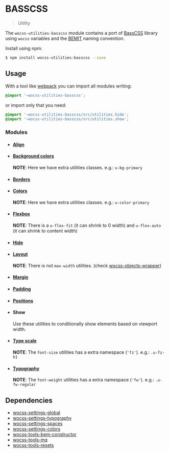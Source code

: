 # BASSCSS

> Utility

The `wocss-utilities-basscss` module contains a port of  [BassCSS](https://github.com/basscss/basscss/#basscss) library using `wocss` variables and the [BEMIT](http://csswizardry.com/2015/08/bemit-taking-the-bem-naming-convention-a-step-further/) naming convention.

Install using npm:

```sh
$ npm install wocss-utilities-basscss --save
```

## Usage

With a tool like [webpack](https://webpack.github.io/) you can import all modules writing:

```scss
@import '~wocss-utilities-basscss';
```

or import only that you need:

```scss
@import '~wocss-utilities-basscss/src/utilities.hide';
@import '~wocss-utilities-basscss/src/utilities.show';
```

### Modules

* #### [Align](http://basscss.com/#basscss-align)

* #### [Background colors](https://github.com/basscss/addons/tree/master/modules/background-colors)

  **NOTE**: Here we have extra utilities classes. e.g.: `u-bg-primary`

* #### [Borders](http://www.basscss.com/#basscss-border)

* #### [Colors](https://github.com/basscss/addons/blob/master/modules/colors)

  **NOTE**: Here we have extra utilities classes. e.g.: `u-color-primary`

* #### [Flexbox](http://basscss.com/#basscss-flexbox)

  **NOTE**: There is a `u-flex-fit` (it can shrink to 0 width) and `u-flex-auto` (it can shrink to content width)

* #### [Hide](http://basscss.com/#basscss-hide)

* #### [Layout](http://www.basscss.com/#basscss-layout)

  **NOTE**: There is not `max-width` utilities. (check [wocss-objects-wrapper](https://github.com/wocss/objects.wrapper))

* #### [Margin](http://www.basscss.com/#basscss-margin)

* #### [Padding](http://www.basscss.com/#basscss-padding)

* #### [Positions](http://www.basscss.com/#basscss-position)

* #### Show
  Use these utilities to conditionally show elements based on viewport width.

* #### [Type scale](http://www.basscss.com/#basscss-type-scale)

  **NOTE**: The `font-size` utilities has a extra namespace (`'fz'`). e.g.: `.u-fz-h1`

* #### [Typography](http://www.basscss.com/#basscss-typography)

  **NOTE**: The `font-weight` utilities has a extra namespace (`'fw'`). e.g.: `.u-fw-regular`

## Dependencies

* [wocss-settings-global](https://github.com/wocss/settings.global)
* [wocss-settings-typography](https://github.com/wocss/settings.typography)
* [wocss-settings-spaces](https://github.com/wocss/settings.spaces)
* [wocss-settings-colors](https://github.com/wocss/settings.colors)
* [wocss-tools-bem-constructor](https://github.com/wocss/tools.bem-constructor)
* [wocss-tools-mq](https://github.com/wocss/tools.mq)
* [wocss-tools-resets](https://github.com/wocss/tools.resets)
